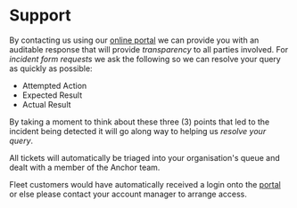 # Support

By contacting us using our [online portal](https://anchorfleet.zendesk.com/) we
can provide you with an auditable response that will provide *transparency* to
all parties involved. For *incident form requests* we ask the following so we
can resolve your query as quickly as possible:

* Attempted Action
* Expected Result
* Actual Result

By taking a moment to think about these three (3) points that led to the
incident being detected it will go along way to helping us *resolve your
query*.

All tickets will automatically be triaged into your organisation's queue and
dealt with a member of the Anchor team.

Fleet customers would have automatically received a login onto the
[portal](https://anchorfleet.zendesk.com/) or else please contact your account
manager to arrange access.
